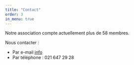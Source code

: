 ```yaml
---
title: "Contact"
order: 3
in_menu: true
---
```

Notre association compte actuellement plus de 58 membres.

Nous contacter : 
* Par e-mail [info](mailto:info@esperanto-lausanne.ch)
* Par téléphone :  021 647 29 28 
